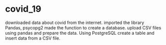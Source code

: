 # covid_19
downloaded data about covid from the internet.
imported the library Pandas, psycopg2
made the function to create a database.
upload CSV files using pandas and prepare the data.
Using PostgreSQL create a table and insert data from a CSV file.
